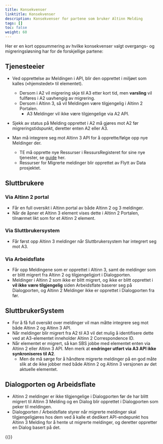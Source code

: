 ```yaml
---
title: Konsekvenser
linktitle: Konsekvenser
description: Konsekvenser for partene som bruker Altinn Melding
tags: []
toc: false
weight: 60
---
```

Her er en kort oppsummering av hvilke konsekvenser valgt overgangs- og migreringsløsning har for de forskjellige partene:

## Tjenesteeier

- Ved opprettelse av Meldingen i API, blir den opprettet i miljøet som kalles («hjemstedet» til elementet).
  - Dersom i A2 vil migrering skje til A3 etter kort tid, men **varsling** vil fullføres i A2 uavhengig av migrering.
  - Dersom i Altinn 3, så vil Meldingen være tilgjengelig i Altinn 2 Portalen.
    - A3 Meldinger vil ikke være tilgjengelige via A2 API.
- Sjekk av status på Melding opprettet i A2 må gjøres mot A2 før migreringstidspunkt, deretter enten A2 eller A3.

- Man må integrere seg mot Altinn 3 API for å opprette/følge opp nye Meldinger der.
  - TE må opprette nye Ressurser i RessursRegisteret for sine nye tjenester, se [guide](../../getting-started/developer-guides/serviceowner/) her.
  - Ressurser for Migrerte meldinger blir opprettet av Flytt av Data prosjektet.

## Sluttbrukere

### Via Altinn 2 portal

- Får en full oversikt i Altinn portal av både Altinn 2 og 3 meldinger.
- Når de åpner et Altinn 3 element vises dette i Altinn 2 Portalen, tilnærmet likt som for et Altinn 2 element.

### Via Sluttbrukersystem

- Får først opp Altinn 3 meldinger når Sluttbrukersystem har integrert seg mot A3.

### Via Arbeidsflate

- Får opp Meldingene som er opprettet i Altinn 3, samt de meldinger som er blitt migrert fra Altinn 2 og tilgjengeligjort i Dialogporten.
- Meldinger i Altinn 2 som ikke er blitt migrert, og ikke er blitt opprettet i **vil ikke være tilgjengelig** siden Arbeidsflate baserer seg på Dialogporten, og Altinn 2 Meldinger ikke er opprettet i Dialogporten fra før.

## SluttbrukerSystem

- For å få full oversikt over meldinger vil man måtte integrere seg mot både Altinn 2 og Altinn 3 API.
- Når meldinger blir migrert fra A2 til A3 vil det mulig å identifisere dette ved at A3-elementet inneholder Altinn 2 Correspondence ID.
- Når elementet er migrert, så kan SBS jobbe med elementet enten via Altinn 2 eller Altinn 3 API. Men merk at **endringer utført via A3 API ikke synkroniseres til A2**.
  - Men de må sørge for å håndtere migrerte meldinger på en god måte slik at de ikke jobber med både Altinn 2 og Altinn 3 versjonen av det aktuelle elementet.

## Dialogporten og Arbeidsflate

- Altinn 2 meldinger er ikke tilgjengelige i Dialogporten før de har blitt migrert til Altinn 3 Melding og en Dialog blir opprettet i Dialogporten som peker til meldingen.
- Dialogporten / Arbeidsflate styrer når migrerte meldinger skal tilgjengeligjøres hos dem ved å kalle et dedikert API-endepunkt hos Altinn 3 Melding for å hente ut migrerte meldinger, og deretter oppretter en Dialog basert på det.

{{<children />}}
